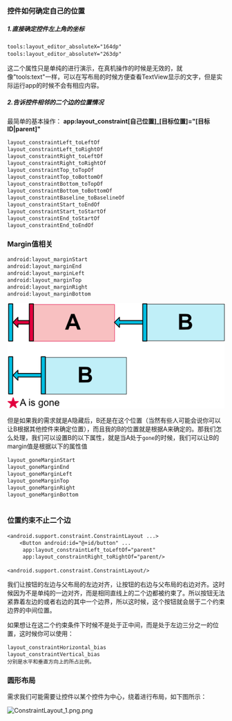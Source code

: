 ### 控件如何确定自己的位置

##### 1.直接确定控件左上角的坐标

```xml
tools:layout_editor_absoluteX="164dp"
tools:layout_editor_absoluteY="263dp"
```

这二个属性只是单纯的进行演示，在真机操作的时候是无效的，就像"tools:text"一样，可以在写布局的时候方便查看TextView显示的文字，但是实际运行app的时候不会有相应内容。 

##### 2.告诉控件相邻的二个边的位置情况

最简单的基本操作： **app:layout_constraint[自己位置]_[目标位置]="[目标ID|parent]"** 

```
layout_constraintLeft_toLeftOf
layout_constraintLeft_toRightOf
layout_constraintRight_toLeftOf
layout_constraintRight_toRightOf
layout_constraintTop_toTopOf
layout_constraintTop_toBottomOf
layout_constraintBottom_toTopOf
layout_constraintBottom_toBottomOf
layout_constraintBaseline_toBaselineOf
layout_constraintStart_toEndOf
layout_constraintStart_toStartOf
layout_constraintEnd_toStartOf
layout_constraintEnd_toEndOf
```

### Margin值相关

```
android:layout_marginStart
android:layout_marginEnd
android:layout_marginLeft
android:layout_marginTop
android:layout_marginRight
android:layout_marginBottom

```



![ConstraintLayout_margin_gone.png](https://github.com/musejianglan/Wiki_Note/blob/master/img/ConstraintLayout_margin_gone.png)

但是如果我的需求就是A隐藏后，B还是在这个位置（当然有些人可能会说你可以让B根据其他控件来确定位置），而且我的B的位置就是根据A来确定的。那我们怎么处理，我们可以设置B的以下属性，就是当A处于`gone`的时候，我们可以让B的margin值是根据以下的属性值 



```
layout_goneMarginStart
layout_goneMarginEnd
layout_goneMarginLeft
layout_goneMarginTop
layout_goneMarginRight
layout_goneMarginBottom


```

### 位置约束不止二个边

```
<android.support.constraint.ConstraintLayout ...>
    <Button android:id="@+id/button" ...
     app:layout_constraintLeft_toLeftOf="parent"
     app:layout_constraintRight_toRightOf="parent/>
     
<android.support.constraint.ConstraintLayout/>

```

我们让按钮的左边与父布局的左边对齐，让按钮的右边与父布局的右边对齐。这时候因为不是单纯的一边对齐，而是相同直线上的二个边都被约束了。所以按钮无法紧靠着左边的或者右边的其中一个边界，所以这时候，这个按钮就会居于二个约束边界的中间位置。 

如果想让在这二个约束条件下时候不是处于正中间，而是处于左边三分之一的位置，这时候你可以使用： 

```
layout_constraintHorizontal_bias
layout_constraintVertical_bias
分别是水平和垂直方向上的所占比例。
```

### 圆形布局

需求我们可能需要让控件以某个控件为中心，绕着进行布局，如下图所示： 

![ConstraintLayout_1.png.png](https://github.com/musejianglan/Wiki_Note/blob/master/img/ConstraintLayout_1.png.png)
